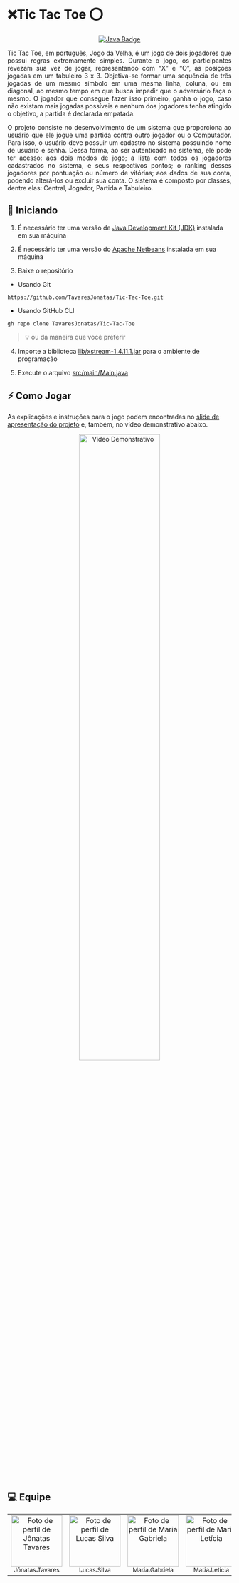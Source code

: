 # ❌Tic Tac Toe ⭕
<p align="center">
  <a href="https://www.oracle.com/java">
    <img src="https://img.shields.io/badge/Java-007396?style=for-the-badge&logo=Java&logoColor=white" title="Java" alt="Java Badge" />
  </a>
</p>

<p align="justify">
  Tic Tac Toe, em português, Jogo da Velha, é um jogo de dois jogadores que possui regras extremamente simples. Durante o jogo, os participantes revezam sua vez de jogar, representando com “X” e “O”, as posições jogadas em um tabuleiro 3 x 3. Objetiva-se formar uma sequência de três jogadas de um mesmo símbolo em uma mesma linha, coluna, ou em diagonal, ao mesmo tempo em que busca impedir que o adversário faça o mesmo. O jogador que consegue fazer isso primeiro, ganha o jogo, caso não existam mais jogadas possíveis e nenhum dos jogadores tenha atingido o objetivo, a partida é declarada empatada.
</p>
<p align="justify">
  O projeto consiste no desenvolvimento de um sistema que proporciona ao usuário que ele jogue uma partida contra outro jogador ou o Computador. Para isso, o usuário deve possuir um cadastro no sistema possuindo nome de usuário e senha. Dessa forma, ao ser autenticado no sistema, ele pode ter acesso: aos dois modos de jogo; a lista com todos os jogadores cadastrados no sistema, e seus respectivos pontos; o ranking desses jogadores por pontuação ou número de vitórias; aos dados de sua conta, podendo alterá-los ou excluir sua conta. O sistema é composto por classes, dentre elas: Central, Jogador, Partida e Tabuleiro.
</p>

## 🚀 Iniciando
1. É necessário ter uma versão de [Java Development Kit (JDK)](https://www.oracle.com/java "Página inicial de Java") instalada em sua máquina

2. É necessário ter uma versão do [Apache Netbeans](https://netbeans.apache.org "Página inicial do Apache Netbeans") instalada em sua máquina

3. Baixe o repositório
 - Usando Git
  ```
  https://github.com/TavaresJonatas/Tic-Tac-Toe.git
  ```
  - Usando GitHub CLI
  ```
  gh repo clone TavaresJonatas/Tic-Tac-Toe
  ```
  > 💡 ou da maneira que você preferir

4. Importe a biblioteca [lib/xstream-1.4.11.1.jar](lib/xstream-1.4.11.1.jar "Arquivo da biblioteca XStream") para o ambiente de programação

5. Execute o arquivo [src/main/Main.java](src/main/Main.java "Arquivo src/main/jogo.py")

## ⚡ Como Jogar
As explicações e instruções para o jogo podem encontradas no [slide de apresentação do projeto](presentation/Slide%20de%20Apresentação.pdf "Slide de apresentação do projeto") e, também, no vídeo demonstrativo abaixo.
[<p align="center"><img src="presentation/Vídeo Demonstrativo (Capa).png" width="60%" length="60%" title="Vídeo Demonstrativo" alt="Vídeo Demonstrativo" /></p>](https://drive.google.com/file/d/1asTCTILLFpJdvc4oZSgToEYBdrgFnvQf/view "Vídeo Demonstrativo")

## 💻 Equipe
<table>
  <tr align="center">
    <td><a href="https://github.com/TavaresJonatas" title="Jônatas Tavares"><img src="https://avatars.githubusercontent.com/u/50882611" width="115px" alt="Foto de perfil de Jônatas Tavares" /><br /><sub>Jônatas Tavares</sub></a></td>
    <td><a href="https://github.com/FtnLucas" title="Lucas Silva"><img src="https://avatars.githubusercontent.com/u/49314445" width="115px" alt="Foto de perfil de Lucas Silva" /><br /><sub>Lucas Silva</sub></a></td>
    <td><a href="https://github.com/gabmls" title="Maria Gabriela"><img src="https://avatars.githubusercontent.com/u/50882435" width="115px" alt="Foto de perfil de Maria Gabriela" /><br /><sub>Maria Gabriela</sub></a></td>
    <td><a href="https://github.com/mleticia4" title="Maria Letícia"><img src="https://avatars.githubusercontent.com/u/50882526" width="115px" alt="Foto de perfil de Maria Letícia" /><br /><sub>Maria Letícia</sub></a></td>
  </tr>
</table>
